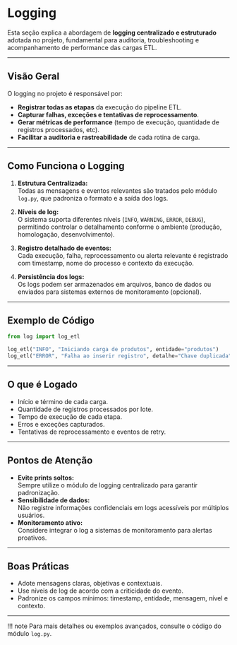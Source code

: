 # Logging

Esta seção explica a abordagem de **logging centralizado e estruturado** adotada no projeto, fundamental para auditoria, troubleshooting e acompanhamento de performance das cargas ETL.

---

## Visão Geral

O logging no projeto é responsável por:
- **Registrar todas as etapas** da execução do pipeline ETL.
- **Capturar falhas, exceções e tentativas de reprocessamento**.
- **Gerar métricas de performance** (tempo de execução, quantidade de registros processados, etc).
- **Facilitar a auditoria e rastreabilidade** de cada rotina de carga.

---

## Como Funciona o Logging

1. **Estrutura Centralizada:**  
   Todas as mensagens e eventos relevantes são tratados pelo módulo `log.py`, que padroniza o formato e a saída dos logs.

2. **Níveis de log:**  
   O sistema suporta diferentes níveis (`INFO`, `WARNING`, `ERROR`, `DEBUG`), permitindo controlar o detalhamento conforme o ambiente (produção, homologação, desenvolvimento).

3. **Registro detalhado de eventos:**  
   Cada execução, falha, reprocessamento ou alerta relevante é registrado com timestamp, nome do processo e contexto da execução.

4. **Persistência dos logs:**  
   Os logs podem ser armazenados em arquivos, banco de dados ou enviados para sistemas externos de monitoramento (opcional).

---

## Exemplo de Código

```python
from log import log_etl

log_etl("INFO", "Iniciando carga de produtos", entidade="produtos")
log_etl("ERROR", "Falha ao inserir registro", detalhe="Chave duplicada", entidade="produtos")
```

---

## O que é Logado

- Início e término de cada carga.
- Quantidade de registros processados por lote.
- Tempo de execução de cada etapa.
- Erros e exceções capturados.
- Tentativas de reprocessamento e eventos de retry.

---

## Pontos de Atenção

- **Evite prints soltos:**  
  Sempre utilize o módulo de logging centralizado para garantir padronização.
- **Sensibilidade de dados:**  
  Não registre informações confidenciais em logs acessíveis por múltiplos usuários.
- **Monitoramento ativo:**  
  Considere integrar o log a sistemas de monitoramento para alertas proativos.

---

## Boas Práticas

- Adote mensagens claras, objetivas e contextuais.
- Use níveis de log de acordo com a criticidade do evento.
- Padronize os campos mínimos: timestamp, entidade, mensagem, nível e contexto.

---

!!! note
    Para mais detalhes ou exemplos avançados, consulte o código do módulo `log.py`.
